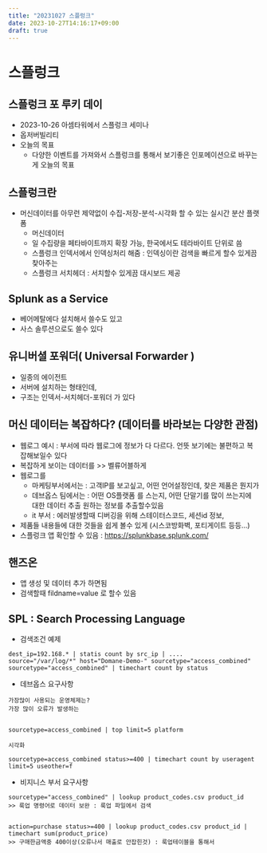```yaml
---
title: "20231027 스플렁크"
date: 2023-10-27T14:16:17+09:00
draft: true
---
```



# 스플렁크

## 스플렁크 포 루키 데이
- 2023-10-26 아셈타워에서 스플렁크 세미나
- 옵저버빌리티 
- 오늘의 목표
  - 다양한 이벤트를 가져와서 스플렁크를 통해서 보기좋은 인포메이션으로 바꾸는게 오늘의 목표


## 스플렁크란
- 머신데이터를 아무런 제약없이 수집-저장-분석-시각화 할 수 있는 실시간 분산 플랫폼
  - 머신데이터 
  - 일 수집량을 페타바이트까지 확장 가능, 한국에서도 테라바이트 단위로 씀 
  - 스플렁크 인덱서에서 인덱싱처리 해줌 : 인덱싱이란 검색을 빠르게 할수 있게끔 찾아주는
  - 스플렁크 서치헤더 : 서치할수 있게끔 대시보드 제공

## Splunk as a Service
- 베어메탈에다 설치해서 쓸수도 있고
- 사스 솔루션으로도 쓸수 있다

## 유니버셜 포워더( Universal Forwarder )
- 일종의 에이전트
- 서버에 설치하는 형태인데, 
- 구조는 인덱서-서치헤더-포워더 가 있다

## 머신 데이터는 복잡하다? (데이터를 바라보는 다양한 관점)
- 웹로그 예시 : 부서에 따라 웹로그에 정보가 다 다르다. 언뜻 보기에는 불편하고 복잡해보일수 있다
- 복잡하게 보이는 데이터를 >> 벨류어블하게
- 웹로그를
  - 마케팅부서에서는 : 고객IP를 보고싶고, 어떤 언어설정인데, 찾은 제품은 뭔지가 
  - 데브옵스 팀에서는 : 어떤 OS플랫폼 를 스는지, 어떤 단말기를 많이 쓰는지에 대한 데이터 추출 원하는 정보를 추출할수있음
  - it 부서 : 에러발생할때 디버깅을 위해 스테이터스코드, 세션id 정보, 
- 제품들 내용들에 대한 것들을 쉽게 볼수 있게 (시스코방화벽, 포티게이트 등등...)
- 스플렁크 앱 확인할 수 있음 : https://splunkbase.splunk.com/


## 핸즈온
- 앱 생성 및 데이터 추가 하면됨
- 검색할때 fildname=value 로 할수 있음



## SPL : Search Processing Language
- 검색조건 예제
```
dest_ip=192.168.* | statis count by src_ip | ....
source="/var/log/*" host="Domane-Demo-" sourcetype="access_combined"
sourcetype="access_combined" | timechart count by status
```

- 데브옵스 요구사항
```
가장많이 사용되는 운영체제는?
가장 많이 오류가 발생하는 


sourcetype=access_combined | top limit=5 platform

시각화

sourcetype=access_combined status>=400 | timechart count by useragent limit=5 useother=f
```

- 비지니스 부서 요구사항

```
sourcetype="access_combined" | lookup product_codes.csv product_id
>> 룩업 명령어로 데이터 보완 : 룩업 파일에서 검색


action=purchase status>=400 | lookup product_codes.csv product_id | timechart sum(product_price)
>> 구매한금액중 400이상(오류나서 매출로 안잡힌것) : 룩업테이블을 통해서 


```